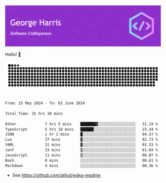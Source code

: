 ![img](./assets/github-header.png)

Hello! :wave:

<div align="center">
  <img  src="https://github.com/1999AZZAR/1999AZZAR/blob/readme/resources/img/grid-snake.svg" alt="snake" />
</div>

<!--START_SECTION:waka-->

```txt
From: 25 May 2024 - To: 01 June 2024

Total Time: 15 hrs 38 mins

Other             7 hrs 5 mins    ███████▓░░░░░░░░░░░░░░░░░   31.19 %
TypeScript        5 hrs 18 mins   ██████░░░░░░░░░░░░░░░░░░░   23.34 %
JSON              1 hr 2 mins     █░░░░░░░░░░░░░░░░░░░░░░░░   04.57 %
Lua               37 mins         ▓░░░░░░░░░░░░░░░░░░░░░░░░   02.73 %
YAML              31 mins         ▓░░░░░░░░░░░░░░░░░░░░░░░░   02.33 %
conf              23 mins         ▒░░░░░░░░░░░░░░░░░░░░░░░░   01.69 %
JavaScript        11 mins         ▒░░░░░░░░░░░░░░░░░░░░░░░░   00.87 %
Bash              8 mins          ░░░░░░░░░░░░░░░░░░░░░░░░░   00.61 %
Markdown          4 mins          ░░░░░░░░░░░░░░░░░░░░░░░░░   00.36 %
```

<!--END_SECTION:waka-->

- See <https://github.com/athul/waka-readme>

